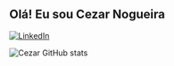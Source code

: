 
## Olá! Eu sou Cezar Nogueira

[![LinkedIn](https://img.shields.io/badge/LinkedIn-0077B5?style=for-the-badge&logo=linkedin&logoColor=white)](https://www.linkedin.com/in/cezar-nogueira-452718197/)

![Cezar GitHub stats](https://github-readme-stats.vercel.app/api?username=CezarNogueira&show_icons=true&theme=radical)
